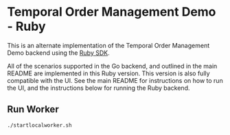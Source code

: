 # Temporal Order Management Demo - Ruby

This is an alternate implementation of the Temporal Order Management Demo backend
using the [Ruby SDK](https://github.com/temporalio/sdk-ruby).

All of the scenarios supported in the Go backend, and outlined in the main README are implemented in
this Ruby version. This version is also fully compatible with the UI. See the main README for
instructions on how to run the UI, and the instructions below for running the Ruby backend.

## Run Worker

```bash
./startlocalworker.sh
```
